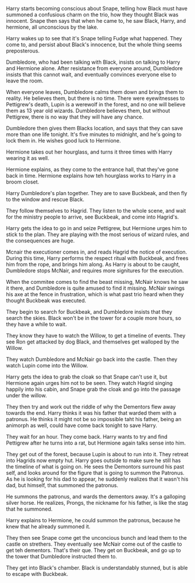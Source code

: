Harry starts becoming conscious about Snape, telling how Black must have
summoned a confusious charm on the trio, how they thought Black was innocent.
Snape then says that when he came to, he saw Black, Harry, and hermione, all
unconscious by the lake.

Harry wakes up to see that it's Snape telling Fudge what happened. They come
to, and persist about Black's innocence, but the whole thing seems
preposterous.

Dumbledore, who had been talking with Black, insists on talking to Harry and
Hermione alone. After resistance from everyone around, Dumbledore insists that
this cannot wait, and eventually convinces everyone else to leave the room.

When everyone leaves, Dumbledore calms them down and brings them to reality. He
believes them, but there is no time. There were eyewitnesses to Pettigrew's
death, Lupin is a werewolf in the forest, and no one will believe them as 13
year old wizards. Dumbledore believes them, but without Pettigrew, there is no
way that they will have any chance.

Dumbledore then gives them Blacks location, and says that they can save more
than one life tonight. It's five minutes to midnight, and he's going to lock
them in. He wishes good luck to Hermione.

Hermione takes out her hourglass, and turns it three times with Harry wearing
it as well.

Hermione explains, as they come to the entrance hall, that they've gone back in
time. Hermione explains how teh hourglass works to Harry in a broom closet.

Harry Dumbledore's plan together. They are to save Buckbeak, and then fly to
the window and rescue Black.

They follow themselves to Hagrid. They listen to the whole scene, and wait for
the ministry people to arrive, see Buckbeak, and come into Hagrid's.

Harry gets the idea to go in and seize Pettigrew, but Hermione urges him to
stick to the plan. They are playing with the most serious of wizard rules, and
the consequences are huge.

Mcnair the executioner comes in, and reads Hagrid the notice of execution.
During this time, Harry performs the respect ritual with Buckbeak, and frees
him from the rope, and brings him along. As Harry is about to be caught,
Dumbledore stops McNair, and requires more signitures for the execution.

When the commitee comes to find the beast missing, McNair knows he saw it
there, and Dumbledore is quite amused to find it missing. McNair swings his
axe at the fence in frustration, which is what past trio heard when they
thought Buckbeak was executed.

They begin to search for Buckbeak, and Dumbledore insists that they search the
skies. Black won't be in the tower for a couple more hours, so they have a
while to wait.

They know they have to watch the Willow, to get a timeline of events. They see
Ron get attacked by dog Black, and themselves get walloped by the Willow.

They watch Dumbledore and McNair go back into the castle. Then they watch Lupin
come into the Willow.

Harry gets the idea to grab the cloak so that Snape can't use it, but Hermione
again urges him not to be seen. They watch Hagrid singing happily into his
cabin, and Snape grab the cloak and go into the passage under the willow.

They then try and work out the riddle of why the Dementors flew away towards
the end. Harry thinks it was his father that warded them with a patronus. He
thinks it might not be so impossible taht his father, being an animorph as
well, could have come back tonight to save Harry.

They wait for an hour. They come back. Harry wants to try and find Pettigrew
after he turns into a rat, but Hermione again talks sense into him.

They get out of the forest, because Lupin is about to run into it. They retreat
into Hagrids now empty hut. Harry goes outside to make sure he still has the
timeline of what is going on. He sees the Demontors surround his past self, and
looks around for the figure that is going to summon the Patronus. As he is
looking for his dad to appear, he suddenly realizes that it wasn't his dad, but
himself, that summoned the patronus.

He summons the patronus, and wards the dementors away. It's a galloping silver
horse. He realizes, Prongs, the nickname for his father, is like the stag that
he summoned.

Harry explains to Hermione, he could summon the patronus, because he knew that
he already summoned it.

They then see Snape come get the unconcious bunch and lead them to the castle
on strethers. They eventually see McNair come out of the castle to get teh
dementors. That's their que. They get on Buckbeak, and go up to the tower that
Dumbledore instructed them to.

They get into Black's chamber. Black is understandably stunned, but is able to
escape with Buckbeak.
